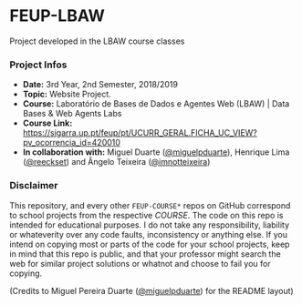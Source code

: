 # FEUP-LBAW
Project developed in the LBAW course classes

### Project Infos
* **Date:** 3rd Year, 2nd Semester, 2018/2019
* **Topic:** Website Project.
* **Course:** Laboratório de Bases de Dados e Agentes Web (LBAW) | Data Bases & Web Agents Labs
* **Course Link:** https://sigarra.up.pt/feup/pt/UCURR_GERAL.FICHA_UC_VIEW?pv_ocorrencia_id=420010
* **In collaboration with:** Miguel Duarte ([@miguelpduarte](https://github.com/miguelpduarte)), Henrique Lima ([@reeckset](https://github.com/reeckset)) and Ângelo Teixeira ([@imnotteixeira](https://github.com/imnotteixeira))

### Disclaimer
This repository, and every other `FEUP-COURSE*` repos on GitHub correspond to school projects from the respective *COURSE*. The code on this repo is intended for educational purposes. I do not take any responsibility, liability or whateverity over any code faults, inconsistency or anything else. If you intend on copying most or parts of the code for your school projects, keep in mind that this repo is public, and that your professor might search the web for similar project solutions or whatnot and choose to fail you for copying.

(Credits to Miguel Pereira Duarte ([@miguelpduarte](https://github.com/miguelpduarte)) for the README layout)
